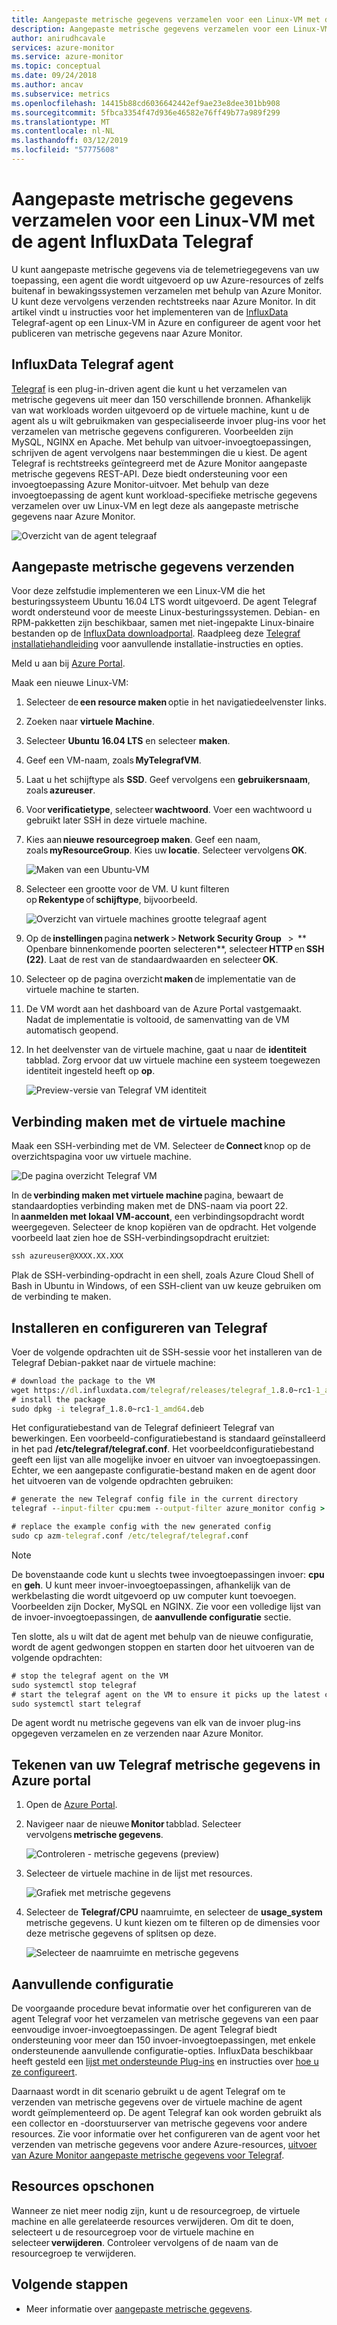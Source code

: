 ```yaml
---
title: Aangepaste metrische gegevens verzamelen voor een Linux-VM met de agent InfluxData Telegraf
description: Aangepaste metrische gegevens verzamelen voor een Linux-VM met de agent InfluxData Telegraf
author: anirudhcavale
services: azure-monitor
ms.service: azure-monitor
ms.topic: conceptual
ms.date: 09/24/2018
ms.author: ancav
ms.subservice: metrics
ms.openlocfilehash: 14415b88cd6036642442ef9ae23e8dee301bb908
ms.sourcegitcommit: 5fbca3354f47d936e46582e76ff49b77a989f299
ms.translationtype: MT
ms.contentlocale: nl-NL
ms.lasthandoff: 03/12/2019
ms.locfileid: "57775608"
---
```

# <a name="collect-custom-metrics-for-a-linux-vm-with-the-influxdata-telegraf-agent"></a>Aangepaste metrische gegevens verzamelen voor een Linux-VM met de agent InfluxData Telegraf

U kunt aangepaste metrische gegevens via de telemetriegegevens van uw toepassing, een agent die wordt uitgevoerd op uw Azure-resources of zelfs buitenaf in bewakingssystemen verzamelen met behulp van Azure Monitor. U kunt deze vervolgens verzenden rechtstreeks naar Azure Monitor. In dit artikel vindt u instructies voor het implementeren van de [InfluxData](https://www.influxdata.com/) Telegraf-agent op een Linux-VM in Azure en configureer de agent voor het publiceren van metrische gegevens naar Azure Monitor. 

## <a name="influxdata-telegraf-agent"></a>InfluxData Telegraf agent 

[Telegraf](https://docs.influxdata.com/telegraf/v1.7/) is een plug-in-driven agent die kunt u het verzamelen van metrische gegevens uit meer dan 150 verschillende bronnen. Afhankelijk van wat workloads worden uitgevoerd op de virtuele machine, kunt u de agent als u wilt gebruikmaken van gespecialiseerde invoer plug-ins voor het verzamelen van metrische gegevens configureren. Voorbeelden zijn MySQL, NGINX en Apache. Met behulp van uitvoer-invoegtoepassingen, schrijven de agent vervolgens naar bestemmingen die u kiest. De agent Telegraf is rechtstreeks geïntegreerd met de Azure Monitor aangepaste metrische gegevens REST-API. Deze biedt ondersteuning voor een invoegtoepassing Azure Monitor-uitvoer. Met behulp van deze invoegtoepassing de agent kunt workload-specifieke metrische gegevens verzamelen over uw Linux-VM en legt deze als aangepaste metrische gegevens naar Azure Monitor. 

 ![Overzicht van de agent telegraaf](./media/collect-custom-metrics-linux-telegraf/telegraf-agent-overview.png)

## <a name="send-custom-metrics"></a>Aangepaste metrische gegevens verzenden 

Voor deze zelfstudie implementeren we een Linux-VM die het besturingssysteem Ubuntu 16.04 LTS wordt uitgevoerd. De agent Telegraf wordt ondersteund voor de meeste Linux-besturingssystemen. Debian- en RPM-pakketten zijn beschikbaar, samen met niet-ingepakte Linux-binaire bestanden op de [InfluxData downloadportal](https://portal.influxdata.com/downloads). Raadpleeg deze [Telegraf installatiehandleiding](https://docs.influxdata.com/telegraf/v1.8/introduction/installation/) voor aanvullende installatie-instructies en opties. 

Meld u aan bij [Azure Portal](https://portal.azure.com).

Maak een nieuwe Linux-VM: 

1. Selecteer de **een resource maken** optie in het navigatiedeelvenster links. 
1. Zoeken naar **virtuele Machine**.  
1. Selecteer **Ubuntu 16.04 LTS** en selecteer **maken**. 
1. Geef een VM-naam, zoals **MyTelegrafVM**.  
1. Laat u het schijftype als **SSD**. Geef vervolgens een **gebruikersnaam**, zoals **azureuser**. 
1. Voor **verificatietype**, selecteer **wachtwoord**. Voer een wachtwoord u gebruikt later SSH in deze virtuele machine. 
1. Kies aan **nieuwe resourcegroep maken**. Geef een naam, zoals **myResourceGroup**. Kies uw **locatie**. Selecteer vervolgens **OK**. 

    ![Maken van een Ubuntu-VM](./media/collect-custom-metrics-linux-telegraf/create-vm.png)

1. Selecteer een grootte voor de VM. U kunt filteren op **Rekentype** of **schijftype**, bijvoorbeeld. 

    ![Overzicht van virtuele machines grootte telegraaf agent](./media/collect-custom-metrics-linux-telegraf/vm-size.png)

1. Op de **instellingen** pagina **netwerk** > **Network Security Group**   >  ** Openbare binnenkomende poorten selecteren**, selecteer **HTTP** en **SSH (22)**. Laat de rest van de standaardwaarden en selecteer **OK**. 

1. Selecteer op de pagina overzicht **maken** de implementatie van de virtuele machine te starten. 

1. De VM wordt aan het dashboard van de Azure Portal vastgemaakt. Nadat de implementatie is voltooid, de samenvatting van de VM automatisch geopend. 

1. In het deelvenster van de virtuele machine, gaat u naar de **identiteit** tabblad. Zorg ervoor dat uw virtuele machine een systeem toegewezen identiteit ingesteld heeft op **op**. 
 
    ![Preview-versie van Telegraf VM identiteit](./media/collect-custom-metrics-linux-telegraf/connect-to-VM.png)
 
## <a name="connect-to-the-vm"></a>Verbinding maken met de virtuele machine 

Maak een SSH-verbinding met de VM. Selecteer de **Connect** knop op de overzichtspagina voor uw virtuele machine. 

![De pagina overzicht Telegraf VM](./media/collect-custom-metrics-linux-telegraf/connect-VM-button2.png)

In de **verbinding maken met virtuele machine** pagina, bewaart de standaardopties verbinding maken met de DNS-naam via poort 22. In **aanmelden met lokaal VM-account**, een verbindingsopdracht wordt weergegeven. Selecteer de knop kopiëren van de opdracht. Het volgende voorbeeld laat zien hoe de SSH-verbindingsopdracht eruitziet: 

```cmd
ssh azureuser@XXXX.XX.XXX 
```

Plak de SSH-verbinding-opdracht in een shell, zoals Azure Cloud Shell of Bash in Ubuntu in Windows, of een SSH-client van uw keuze gebruiken om de verbinding te maken. 

## <a name="install-and-configure-telegraf"></a>Installeren en configureren van Telegraf 

Voer de volgende opdrachten uit de SSH-sessie voor het installeren van de Telegraf Debian-pakket naar de virtuele machine: 

```cmd
# download the package to the VM 
wget https://dl.influxdata.com/telegraf/releases/telegraf_1.8.0~rc1-1_amd64.deb 
# install the package 
sudo dpkg -i telegraf_1.8.0~rc1-1_amd64.deb
```
Het configuratiebestand van de Telegraf definieert Telegraf van bewerkingen. Een voorbeeld-configuratiebestand is standaard geïnstalleerd in het pad **/etc/telegraf/telegraf.conf**. Het voorbeeldconfiguratiebestand geeft een lijst van alle mogelijke invoer en uitvoer van invoegtoepassingen. Echter, we een aangepaste configuratie-bestand maken en de agent door het uitvoeren van de volgende opdrachten gebruiken: 

```cmd
# generate the new Telegraf config file in the current directory 
telegraf --input-filter cpu:mem --output-filter azure_monitor config > azm-telegraf.conf 

# replace the example config with the new generated config 
sudo cp azm-telegraf.conf /etc/telegraf/telegraf.conf 
```

> [!NOTE]  
> De bovenstaande code kunt u slechts twee invoegtoepassingen invoer: **cpu** en **geh**. U kunt meer invoer-invoegtoepassingen, afhankelijk van de werkbelasting die wordt uitgevoerd op uw computer kunt toevoegen. Voorbeelden zijn Docker, MySQL en NGINX. Zie voor een volledige lijst van de invoer-invoegtoepassingen, de **aanvullende configuratie** sectie. 

Ten slotte, als u wilt dat de agent met behulp van de nieuwe configuratie, wordt de agent gedwongen stoppen en starten door het uitvoeren van de volgende opdrachten: 

```cmd
# stop the telegraf agent on the VM 
sudo systemctl stop telegraf 
# start the telegraf agent on the VM to ensure it picks up the latest configuration 
sudo systemctl start telegraf 
```
De agent wordt nu metrische gegevens van elk van de invoer plug-ins opgegeven verzamelen en ze verzenden naar Azure Monitor. 

## <a name="plot-your-telegraf-metrics-in-the-azure-portal"></a>Tekenen van uw Telegraf metrische gegevens in Azure portal 

1. Open de [Azure Portal](https://portal.azure.com). 

1. Navigeer naar de nieuwe **Monitor** tabblad. Selecteer vervolgens **metrische gegevens**.  

     ![Controleren - metrische gegevens (preview)](./media/collect-custom-metrics-linux-telegraf/metrics.png)

1. Selecteer de virtuele machine in de lijst met resources.

     ![Grafiek met metrische gegevens](./media/collect-custom-metrics-linux-telegraf/metric-chart.png)

1. Selecteer de **Telegraf/CPU** naamruimte, en selecteer de **usage_system** metrische gegevens. U kunt kiezen om te filteren op de dimensies voor deze metrische gegevens of splitsen op deze.  

     ![Selecteer de naamruimte en metrische gegevens](./media/collect-custom-metrics-linux-telegraf/VM-resource-selector.png)

## <a name="additional-configuration"></a>Aanvullende configuratie 

De voorgaande procedure bevat informatie over het configureren van de agent Telegraf voor het verzamelen van metrische gegevens van een paar eenvoudige invoer-invoegtoepassingen. De agent Telegraf biedt ondersteuning voor meer dan 150 invoer-invoegtoepassingen, met enkele ondersteunende aanvullende configuratie-opties. InfluxData beschikbaar heeft gesteld een [lijst met ondersteunde Plug-ins](https://docs.influxdata.com/telegraf/v1.7/plugins/inputs/) en instructies over [hoe u ze configureert](https://docs.influxdata.com/telegraf/v1.7/administration/configuration/).  

Daarnaast wordt in dit scenario gebruikt u de agent Telegraf om te verzenden van metrische gegevens over de virtuele machine de agent wordt geïmplementeerd op. De agent Telegraf kan ook worden gebruikt als een collector en -doorstuurserver van metrische gegevens voor andere resources. Zie voor informatie over het configureren van de agent voor het verzenden van metrische gegevens voor andere Azure-resources, [uitvoer van Azure Monitor aangepaste metrische gegevens voor Telegraf](https://github.com/influxdata/telegraf/blob/fb704500386214655e2adb53b6eb6b15f7a6c694/plugins/outputs/azure_monitor/README.md).  

## <a name="clean-up-resources"></a>Resources opschonen 

Wanneer ze niet meer nodig zijn, kunt u de resourcegroep, de virtuele machine en alle gerelateerde resources verwijderen. Om dit te doen, selecteert u de resourcegroep voor de virtuele machine en selecteer **verwijderen**. Controleer vervolgens of de naam van de resourcegroep te verwijderen. 

## <a name="next-steps"></a>Volgende stappen
- Meer informatie over [aangepaste metrische gegevens](metrics-custom-overview.md).



